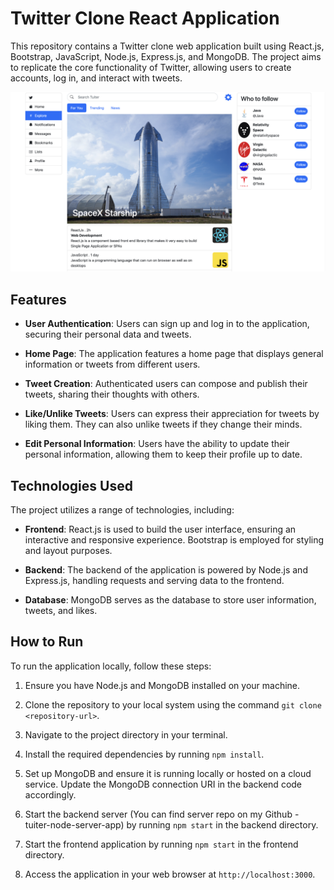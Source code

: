 # Twitter Clone React Application

This repository contains a Twitter clone web application built using React.js, Bootstrap, JavaScript, Node.js, Express.js, and MongoDB. The project aims to replicate the core functionality of Twitter, allowing users to create accounts, log in, and interact with tweets.

![tuiter-app-preview](public/Tuiter-Preview.png)

## Features

- **User Authentication**: Users can sign up and log in to the application, securing their personal data and tweets.

- **Home Page**: The application features a home page that displays general information or tweets from different users.

- **Tweet Creation**: Authenticated users can compose and publish their tweets, sharing their thoughts with others.

- **Like/Unlike Tweets**: Users can express their appreciation for tweets by liking them. They can also unlike tweets if they change their minds.

- **Edit Personal Information**: Users have the ability to update their personal information, allowing them to keep their profile up to date.

## Technologies Used

The project utilizes a range of technologies, including:

- **Frontend**: React.js is used to build the user interface, ensuring an interactive and responsive experience. Bootstrap is employed for styling and layout purposes.

- **Backend**: The backend of the application is powered by Node.js and Express.js, handling requests and serving data to the frontend.

- **Database**: MongoDB serves as the database to store user information, tweets, and likes.

## How to Run

To run the application locally, follow these steps:

1. Ensure you have Node.js and MongoDB installed on your machine.

2. Clone the repository to your local system using the command `git clone <repository-url>`.

3. Navigate to the project directory in your terminal.

4. Install the required dependencies by running `npm install`.

5. Set up MongoDB and ensure it is running locally or hosted on a cloud service. Update the MongoDB connection URI in the backend code accordingly.

6. Start the backend server (You can find server repo on my Github - tuiter-node-server-app) by running `npm start` in the backend directory.

7. Start the frontend application by running `npm start` in the frontend directory.

8. Access the application in your web browser at `http://localhost:3000`.
